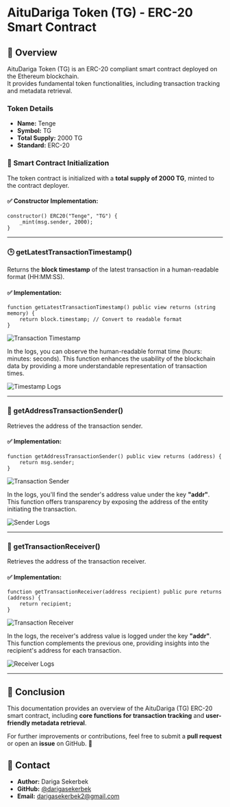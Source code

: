 # AituDariga Token (TG) - ERC-20 Smart Contract

## 🔹 Overview  
AituDariga Token (TG) is an ERC-20 compliant smart contract deployed on the Ethereum blockchain.  
It provides fundamental token functionalities, including transaction tracking and metadata retrieval.  

### Token Details  
- **Name:** Tenge  
- **Symbol:** TG  
- **Total Supply:** 2000 TG  
- **Standard:** ERC-20  

### 🔹 Smart Contract Initialization  
The token contract is initialized with a **total supply of 2000 TG**, minted to the contract deployer.  

#### ✅ Constructor Implementation:  
```solidity
constructor() ERC20("Tenge", "TG") {
    _mint(msg.sender, 2000);
}
```

---

### 🕒 getLatestTransactionTimestamp()  
Returns the **block timestamp** of the latest transaction in a human-readable format (HH:MM:SS).  

#### ✅ Implementation:  
```solidity
function getLatestTransactionTimestamp() public view returns (string memory) {
    return block.timestamp; // Convert to readable format
}
```

![Transaction Timestamp](https://raw.githubusercontent.com/darigasekerbek/Blockhain-1/main/assets/transaction-timestamp.png)  

In the logs, you can observe the human-readable format time (hours: minutes: seconds). This function enhances the usability of the blockchain data by providing a more understandable representation of transaction times.  

![Timestamp Logs](https://raw.githubusercontent.com/darigasekerbek/Blockhain-1/main/assets/timestamp-logs.png)  

---

### 📍 getAddressTransactionSender()  
Retrieves the address of the transaction sender.  

#### ✅ Implementation:  
```solidity
function getAddressTransactionSender() public view returns (address) {
    return msg.sender;
}
```

![Transaction Sender](https://raw.githubusercontent.com/darigasekerbek/Blockhain-1/main/assets/transaction-sender.png)  

In the logs, you'll find the sender's address value under the key **"addr"**. This function offers transparency by exposing the address of the entity initiating the transaction.  

![Sender Logs](https://raw.githubusercontent.com/darigasekerbek/Blockhain-1/main/assets/sender-logs.png)  

---

### 📩 getTransactionReceiver()  
Retrieves the address of the transaction receiver.  

#### ✅ Implementation:  
```solidity
function getTransactionReceiver(address recipient) public pure returns (address) {
    return recipient;
}
```

![Transaction Receiver](https://raw.githubusercontent.com/darigasekerbek/Blockhain-1/main/assets/transaction-receiver.png)  

In the logs, the receiver's address value is logged under the key **"addr"**. This function complements the previous one, providing insights into the recipient's address for each transaction.  

![Receiver Logs](https://raw.githubusercontent.com/darigasekerbek/Blockhain-1/main/assets/receiver-logs.png)  

---

## 📜 Conclusion  
This documentation provides an overview of the AituDariga (TG) ERC-20 smart contract, including **core functions for transaction tracking** and **user-friendly metadata retrieval**.  

For further improvements or contributions, feel free to submit a **pull request** or open an **issue** on GitHub. 🚀  

## 📧 Contact  
- **Author:** Dariga Sekerbek  
- **GitHub:** [@darigasekerbek](https://github.com/darigasekerbek)  
- **Email:** darigasekerbek2@gmail.com  
